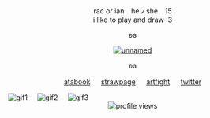 <div align="center" dir="auto">
  <div>rac or ian　heノshe　15</div>
  <div>i like to play and draw :3</div>
</p>

<p dir="auto">ʚɞ</p>
<p dir="auto"><a target="_blank" href="https://x.com/Official_ALNST"><img src="https://racgraphics.carrd.co/assets/images/image02.png?v=d54cbec6" alt="unnamed" style="max-width: 100%;"></a></p>
<p dir="auto">ʚɞ</p>
<p dir="auto"><a href="https://kianffy.atabook.org" rel="https://kianffy.atabook.org">atabook</a> 　 <a href="https://kianffy.straw.page" rel="https://kianffy.straw.page">strawpage</a> 　 <a href="https://artfight.net/~racsweather" rel="https://artfight.net/~racsweather">artfight</a> 　 <a href="https://x.com/kianffy" rel="https://x.com/kianffy">twitter</a></p>
  
<div style="display: flex; gap: 20px; align-items: flex-start;">
  <img src="https://64.media.tumblr.com/ee07b8292723d410560d5997a0376c89/89749997f66a3a49-3c/s250x400/15025fcfd3f262584d26108aa1b97e9dbe9096c3.gifv" alt="gif1" style="max-width: 100%;">
  <img src="https://64.media.tumblr.com/c0b2b207e34db4dae23f132ef9c41b0a/89749997f66a3a49-6b/s100x200/134c87e92df8b8a1c98c8135aadbc87cdb3c51be.gifv" alt="gif2" style="max-width: 100%;">
  <img src="https://64.media.tumblr.com/1821b6d24b7ba62b0f48081c9fe72485/89749997f66a3a49-e0/s100x200/0549263c445e656ae49b342a96c890f14ee18e76.gifv" alt="gif3" style="max-width: 100%;">
</div>
  <img src="https://komarev.com/ghpvc/?username=racsiniy&color=6ca5f0&style=flat-square&label=profile-views&base=2086" alt="profile views" style="max-width:100%;">

  </div>
</article>
  </div>
